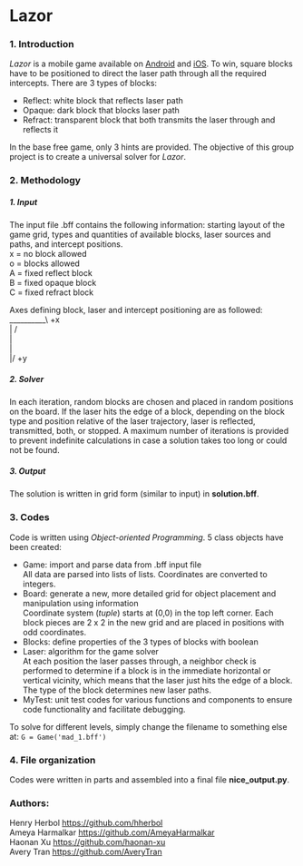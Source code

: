 # Lazor
### 1. Introduction
*Lazor* is a mobile game available on [Android](https://play.google.com/store/apps/details?id=net.pyrosphere.lazors&hl=en_US) and [iOS](https://itunes.apple.com/us/app/lazors/id386458926?mt=8). To win, square blocks have to be positioned to direct the laser path through all the required intercepts. There are 3 types of blocks:<br/>
* Reflect: white block that reflects laser path
* Opaque: dark block that blocks laser path
* Refract: transparent block that both transmits the laser through and reflects it

In the base free game, only 3 hints are provided. The objective of this group project is to create a universal solver for *Lazor*.
### 2. Methodology
  ##### 1. Input
The input file .bff contains the following information: starting layout of the game grid, types and quantities of available blocks, laser sources and paths, and intercept positions.<br/>
x = no block allowed<br/>
o = blocks allowed<br/>
A = fixed reflect block<br/>
B = fixed opaque block<br/>
C = fixed refract block<br/>

Axes defining block, laser and intercept positioning are as followed:<br/>
  __________\ +x<br/>
 |          / <br/>
 |<br/>
 |<br/>
\|/ +y<br/>

  ##### 2. Solver
In each iteration, random blocks are chosen and placed in random positions on the board. If the laser hits the edge of a block, depending on the block type and position relative of the laser trajectory, laser is reflected, transmitted, both, or stopped. A maximum number of iterations is provided to prevent indefinite calculations in case a solution takes too long or could not be found.
  ##### 3. Output
The solution is written in grid form (similar to input) in **solution.bff**.
### 3. Codes
Code is written using *Object-oriented Programming*. 5 class objects have been created:
* Game: import and parse data from .bff input file<br/>
  All data are parsed into lists of lists. Coordinates are converted to integers.
* Board: generate a new, more detailed grid for object placement and manipulation using information<br/>
  Coordinate system (*tuple*) starts at (0,0) in the top left corner. Each block pieces are 2 x 2 in the new grid and are placed in positions with odd coordinates. 
* Blocks: define properties of the 3 types of blocks with boolean
* Laser: algorithm for the game solver<br/>
At each position the laser passes through, a neighbor check is performed to determine if a block is in the immediate horizontal or vertical vicinity, which means that the laser just hits the edge of a block. The type of the block determines new laser paths.
* MyTest: unit test codes for various functions and components to ensure code functionality and facilitate debugging.

To solve for different levels, simply change the filename to something else at:
```G = Game('mad_1.bff')```
### 4. File organization
Codes were written in parts and assembled into a final file **nice_output.py**. 
### Authors:
Henry Herbol https://github.com/hherbol<br/>
Ameya Harmalkar https://github.com/AmeyaHarmalkar<br/>
Haonan Xu https://github.com/haonan-xu<br/>
Avery Tran https://github.com/AveryTran<br/>
